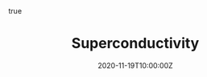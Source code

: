 ---
title: Superconductivity
summary: Cooper's problem. BCS theory. The BCS-BEC crossover.
authors: [Austen Lamacraft]
tags: []
categories: []
date: "2020-11-19T10:00:00Z"
date_end: "2020-11-19T11:30:00Z"
publishDate: "2020-10-01T22:30:00Z"
all_day: false
lecture_slides: superconductivity
math: true
weight: 100
---